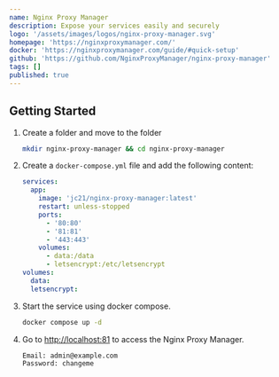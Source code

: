 ```yaml
---
name: Nginx Proxy Manager
description: Expose your services easily and securely
logo: '/assets/images/logos/nginx-proxy-manager.svg'
homepage: 'https://nginxproxymanager.com/'
docker: 'https://nginxproxymanager.com/guide/#quick-setup'
github: 'https://github.com/NginxProxyManager/nginx-proxy-manager'
tags: []
published: true
---
```


## Getting Started

1. Create a folder and move to the folder
    ```bash
    mkdir nginx-proxy-manager && cd nginx-proxy-manager
    ```
2. Create a `docker-compose.yml` file and add the following content:
    ```yaml [docker-compose.yml]
    services:
      app:
        image: 'jc21/nginx-proxy-manager:latest'
        restart: unless-stopped
        ports:
          - '80:80'
          - '81:81'
          - '443:443'
        volumes:
          - data:/data
          - letsencrypt:/etc/letsencrypt
    volumes:
      data:
      letsencrypt:
    ```
3. Start the service using docker compose.
    ```bash
    docker compose up -d
    ```
4. Go to [http://localhost:81](http://localhost:81) to access the Nginx Proxy Manager.
    ```
    Email: admin@example.com
    Password: changeme
    ```
